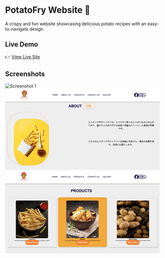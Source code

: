 # PotatoFry Website 🍟

A crispy and fun website showcasing delicious potato recipes with an easy-to-navigate design.

## Live Demo

👉 [View Live Site](https://wang1-ui.github.io/potatofry/)

## Screenshots

![Screenshot 1](Screenshot1.png)
![Screenshot 2](Screenshot2.png)
![Screenshot 3](Screenshot3.png)

